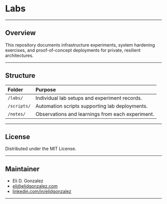 
# Labs

---

## Overview

This repository documents infrastructure experiments, system hardening exercises, and proof-of-concept deployments for private, resilient architectures.

---

## Structure

| Folder | Purpose |
|:--|:--|
| `/labs/` | Individual lab setups and experiment records. |
| `/scripts/` | Automation scripts supporting lab deployments. |
| `/notes/` | Observations and learnings from each experiment.

---

## License

Distributed under the MIT License.

---

## Maintainer

- Eli D. Gonzalez
- eli@elidgonzalez.com
- [linkedin.com/in/elidgonzalez](https://linkedin.com/in/elidgonzalez)

---
